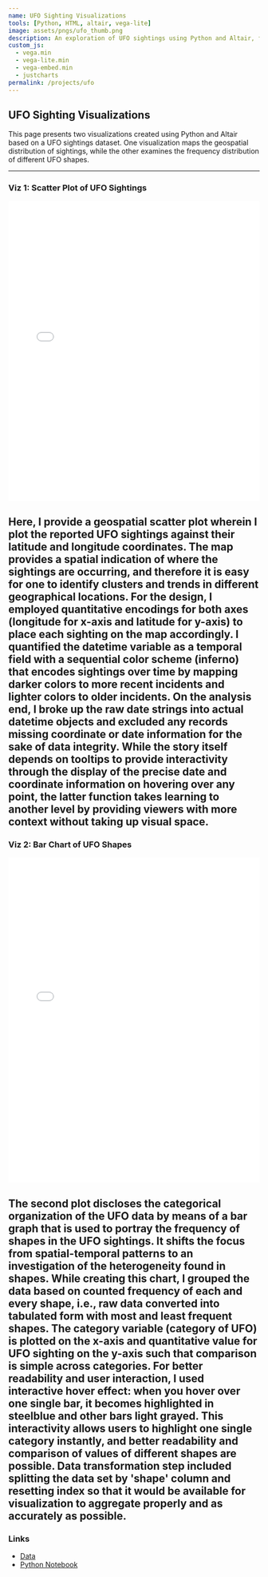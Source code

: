 ```yaml
---
name: UFO Sighting Visualizations
tools: [Python, HTML, altair, vega-lite]
image: assets/pngs/ufo_thumb.png
description: An exploration of UFO sightings using Python and Altair, featuring a geospatial scatter plot and a bar chart of UFO shapes.
custom_js:
  - vega.min
  - vega-lite.min
  - vega-embed.min
  - justcharts
permalink: /projects/ufo
---
```


## UFO Sighting Visualizations

This page presents two visualizations created using Python and Altair based on a UFO sightings dataset. One visualization maps the geospatial distribution of sightings, while the other examines the frequency distribution of different UFO shapes.

---

###  Viz 1: Scatter Plot of UFO Sightings

<iframe src="/assets/plots/json/scatter_plot.json" width="100%" height="600" style="border:none;"></iframe>

Here, I provide a geospatial scatter plot wherein I plot the reported UFO sightings against their latitude and longitude coordinates. The map provides a spatial indication of where the sightings are occurring, and therefore it is easy for one to identify clusters and trends in different geographical locations. For the design, I employed quantitative encodings for both axes (longitude for x-axis and latitude for y-axis) to place each sighting on the map accordingly. I quantified the datetime variable as a temporal field with a sequential color scheme (inferno) that encodes sightings over time by mapping darker colors to more recent incidents and lighter colors to older incidents. On the analysis end, I broke up the raw date strings into actual datetime objects and excluded any records missing coordinate or date information for the sake of data integrity. While the story itself depends on tooltips to provide interactivity through the display of the precise date and coordinate information on hovering over any point, the latter function takes learning to another level by providing viewers with more context without taking up visual space.
---

### Viz 2: Bar Chart of UFO Shapes

<iframe src="/assets/plots/json/bar_chart.json" width="100%" height="650" style="border:none;"></iframe>

The second plot discloses the categorical organization of the UFO data by means of a bar graph that is used to portray the frequency of shapes in the UFO sightings. It shifts the focus from spatial-temporal patterns to an investigation of the heterogeneity found in shapes. While creating this chart, I grouped the data based on counted frequency of each and every shape, i.e., raw data converted into tabulated form with most and least frequent shapes. The category variable (category of UFO) is plotted on the x-axis and quantitative value for UFO sighting on the y-axis such that comparison is simple across categories. For better readability and user interaction, I used interactive hover effect: when you hover over one single bar, it becomes highlighted in steelblue and other bars light grayed. This interactivity allows users to highlight one single category instantly, and better readability and comparison of values of different shapes are possible. Data transformation step included splitting the data set by 'shape' column and resetting index so that it would be available for visualization to aggregate properly and as accurately as possible.
---

### Links

- [Data](https://github.com/UIUC-iSchool-DataViz/is445_data/raw/main/ufo-scrubbed-geocoded-time-standardized-00.csv)  
- [Python Notebook](https://github.com/justinw2274/justinw2274.github.io/blob/main/Workbook.ipynb)
